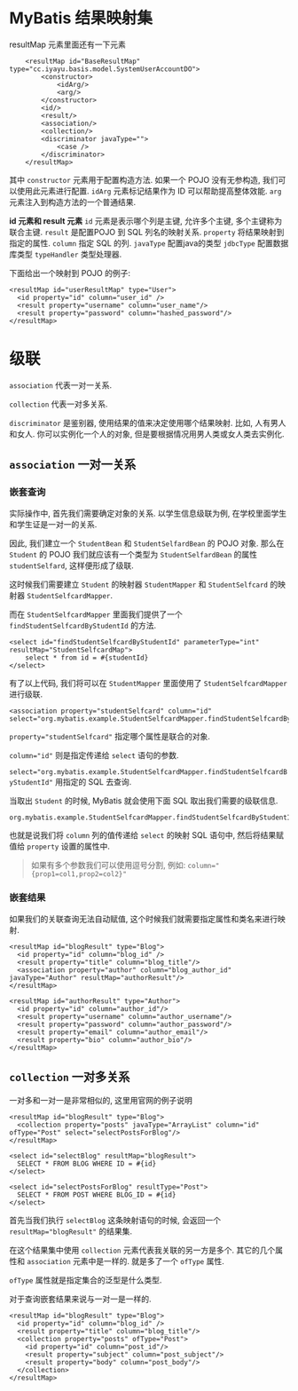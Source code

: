 # MyBatis 结果映射集

resultMap 元素里面还有一下元素
```
    <resultMap id="BaseResultMap" type="cc.iyayu.basis.model.SystemUserAccountDO">
        <constructor>
            <idArg/>
            <arg/>
        </constructor>
        <id/>
        <result/>
        <association/>
        <collection/>
        <discriminator javaType="">
            <case />
        </discriminator>
    </resultMap>
```

其中 ```constructor``` 元素用于配置构造方法. 如果一个 POJO 没有无参构造, 我们可以使用此元素进行配置.
```idArg``` 元素标记结果作为 ID 可以帮助提高整体效能.
```arg``` 元素注入到构造方法的一个普通结果.

**id 元素和 result 元素**
```id``` 元素是表示哪个列是主键, 允许多个主键, 多个主键称为联合主键. ```result``` 是配置POJO 到 SQL 列名的映射关系.
```property``` 将结果映射到指定的属性.
```column``` 指定 SQL 的列.
```javaType``` 配置java的类型
```jdbcType``` 配置数据库类型
```typeHandler``` 类型处理器.

下面给出一个映射到 POJO 的例子:
```
<resultMap id="userResultMap" type="User">
  <id property="id" column="user_id" />
  <result property="username" column="user_name"/>
  <result property="password" column="hashed_password"/>
</resultMap>
```

# 级联
```association``` 代表一对一关系.

```collection``` 代表一对多关系.

```discriminator``` 是鉴别器, 使用结果的值来决定使用哪个结果映射. 比如, 人有男人和女人. 你可以实例化一个人的对象, 但是要根据情况用男人类或女人类去实例化.

## ```association``` 一对一关系
### 嵌套查询
实际操作中, 首先我们需要确定对象的关系. 以学生信息级联为例, 在学校里面学生和学生证是一对一的关系.

因此, 我们建立一个 ```StudentBean``` 和 ```StudentSelfardBean``` 的 POJO 对象. 那么在 ```Student``` 的 POJO 我们就应该有一个类型为 ```StudentSelfardBean``` 的属性 ```studentSelfard```, 这样便形成了级联.

这时候我们需要建立 ```Student``` 的映射器 ```StudentMapper``` 和 ```StudentSelfcard``` 的映射器 ```StudentSelfcardMapper```.

而在 ```StudentSelfcardMapper``` 里面我们提供了一个 ```findStudentSelfcardByStudentId``` 的方法.
```
<select id="findStudentSelfcardByStudentId" parameterType="int" resultMap="StudentSelfcardMap">
    select * from id = #{studentId}
</select>
```

有了以上代码, 我们将可以在 ```StudentMapper``` 里面使用了 ```StudentSelfcardMapper``` 进行级联.

```
<association property="studentSelfcard" column="id" select="org.mybatis.example.StudentSelfcardMapper.findStudentSelfcardByStudentId"/>
```

```property="studentSelfcard"``` 指定哪个属性是联合的对象. 

```column="id"``` 则是指定传递给 ```select``` 语句的参数.

```select="org.mybatis.example.StudentSelfcardMapper.findStudentSelfcardByStudentId"``` 用指定的 SQL 去查询.

当取出 ```Student``` 的时候, MyBatis 就会使用下面 SQL 取出我们需要的级联信息.

```
org.mybatis.example.StudentSelfcardMapper.findStudentSelfcardByStudentId
```

也就是说我们将 ```column``` 列的值传递给 ```select``` 的映射 SQL 语句中, 然后将结果赋值给 ```property``` 设置的属性中.

> 如果有多个参数我们可以使用逗号分割, 例如: ```column="{prop1=col1,prop2=col2}"```

### 嵌套结果
如果我们的关联查询无法自动赋值, 这个时候我们就需要指定属性和类名来进行映射.

```
<resultMap id="blogResult" type="Blog">
  <id property="id" column="blog_id" />
  <result property="title" column="blog_title"/>
  <association property="author" column="blog_author_id" javaType="Author" resultMap="authorResult"/>
</resultMap>

<resultMap id="authorResult" type="Author">
  <id property="id" column="author_id"/>
  <result property="username" column="author_username"/>
  <result property="password" column="author_password"/>
  <result property="email" column="author_email"/>
  <result property="bio" column="author_bio"/>
</resultMap>
```

## ```collection``` 一对多关系
一对多和一对一是非常相似的, 这里用官网的例子说明
```
<resultMap id="blogResult" type="Blog">
  <collection property="posts" javaType="ArrayList" column="id" ofType="Post" select="selectPostsForBlog"/>
</resultMap>

<select id="selectBlog" resultMap="blogResult">
  SELECT * FROM BLOG WHERE ID = #{id}
</select>

<select id="selectPostsForBlog" resultType="Post">
  SELECT * FROM POST WHERE BLOG_ID = #{id}
</select>
```

首先当我们执行 ```selectBlog``` 这条映射语句的时候, 会返回一个 ```resultMap="blogResult"``` 的结果集.

在这个结果集中使用 ```collection``` 元素代表我关联的另一方是多个. 其它的几个属性和 ```association``` 元素中是一样的. 就是多了一个 ```ofType``` 属性.

```ofType``` 属性就是指定集合的泛型是什么类型.

对于查询嵌套结果来说与一对一是一样的.
```
<resultMap id="blogResult" type="Blog">
  <id property="id" column="blog_id" />
  <result property="title" column="blog_title"/>
  <collection property="posts" ofType="Post">
    <id property="id" column="post_id"/>
    <result property="subject" column="post_subject"/>
    <result property="body" column="post_body"/>
  </collection>
</resultMap>
```









